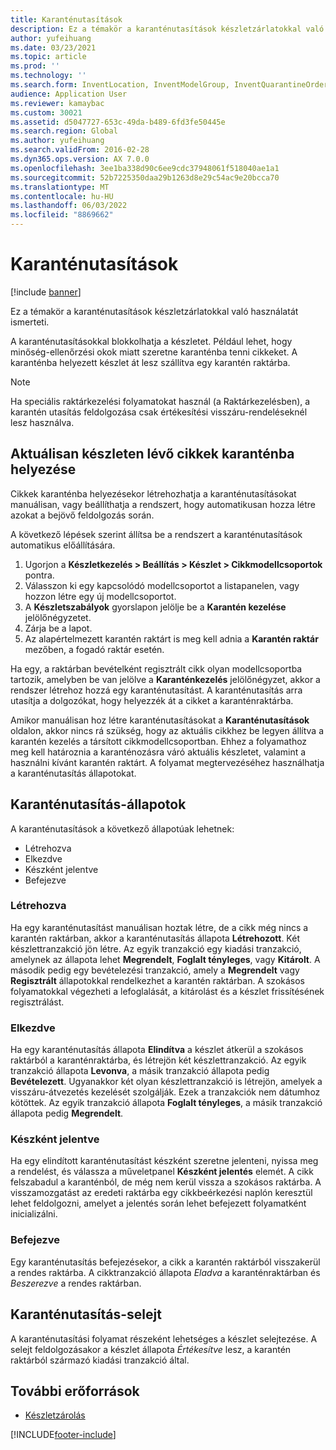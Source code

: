 ```yaml
---
title: Karanténutasítások
description: Ez a témakör a karanténutasítások készletzárlatokkal való használatát ismerteti.
author: yufeihuang
ms.date: 03/23/2021
ms.topic: article
ms.prod: ''
ms.technology: ''
ms.search.form: InventLocation, InventModelGroup, InventQuarantineOrder, InventQuarantineParmEnd, InventQuarantineParmReportFinished, InventQuarantineParmStartUp, InventTrans
audience: Application User
ms.reviewer: kamaybac
ms.custom: 30021
ms.assetid: d5047727-653c-49da-b489-6fd3fe50445e
ms.search.region: Global
ms.author: yufeihuang
ms.search.validFrom: 2016-02-28
ms.dyn365.ops.version: AX 7.0.0
ms.openlocfilehash: 3ee1ba338d90c6ee9cdc37948061f518040ae1a1
ms.sourcegitcommit: 52b7225350daa29b1263d8e29c54ac9e20bcca70
ms.translationtype: MT
ms.contentlocale: hu-HU
ms.lasthandoff: 06/03/2022
ms.locfileid: "8869662"
---
```

# <a name="quarantine-orders"></a>Karanténutasítások

[!include [banner](../includes/banner.md)]

Ez a témakör a karanténutasítások készletzárlatokkal való használatát ismerteti.

A karanténutasításokkal blokkolhatja a készletet. Például lehet, hogy minőség-ellenőrzési okok miatt szeretne karanténba tenni cikkeket. A karanténba helyezett készlet át lesz szállítva egy karantén raktárba.

> [!NOTE]
> Ha speciális raktárkezelési folyamatokat használ (a Raktárkezelésben), a karantén utasítás feldolgozása csak értékesítési visszáru-rendeléseknél lesz használva.

## <a name="quarantine-on-hand-inventory-items"></a>Aktuálisan készleten lévő cikkek karanténba helyezése

Cikkek karanténba helyezésekor létrehozhatja a karanténutasításokat manuálisan, vagy beállíthatja a rendszert, hogy automatikusan hozza létre azokat a bejövő feldolgozás során.

A következő lépések szerint állítsa be a rendszert a karanténutasítások automatikus előállítására.

1. Ugorjon a **Készletkezelés \> Beállítás \> Készlet \> Cikkmodellcsoportok** pontra.
1. Válasszon ki egy kapcsolódó modellcsoportot a listapanelen, vagy hozzon létre egy új modellcsoportot.
1. A **Készletszabályok** gyorslapon jelölje be a **Karantén kezelése** jelölőnégyzetet.
1. Zárja be a lapot.
1. Az alapértelmezett karantén raktárt is meg kell adnia a **Karantén raktár** mezőben, a fogadó raktár esetén.

Ha egy, a raktárban bevételként regisztrált cikk olyan modellcsoportba tartozik, amelyben be van jelölve a **Karanténkezelés** jelölőnégyzet, akkor a rendszer létrehoz hozzá egy karanténutasítást. A karanténutasítás arra utasítja a dolgozókat, hogy helyezzék át a cikket a karanténraktárba.

Amikor manuálisan hoz létre karanténutasításokat a **Karanténutasítások** oldalon, akkor nincs rá szükség, hogy az aktuális cikkhez be legyen állítva a karantén kezelés a társított cikkmodellcsoportban. Ehhez a folyamathoz meg kell határoznia a karanténozásra váró aktuális készletet, valamint a használni kívánt karantén raktárt. A folyamat megtervezéséhez használhatja a karanténutasítás állapotokat.

## <a name="quarantine-order-statuses"></a>Karanténutasítás-állapotok

A karanténutasítások a következő állapotúak lehetnek:

- Létrehozva
- Elkezdve
- Készként jelentve
- Befejezve

### <a name="created"></a>Létrehozva

Ha egy karanténutasítást manuálisan hoztak létre, de a cikk még nincs a karantén raktárban, akkor a karanténutasítás állapota **Létrehozott**. Két készlettranzakció jön létre. Az egyik tranzakció egy kiadási tranzakció, amelynek az állapota lehet **Megrendelt**, **Foglalt tényleges**, vagy **Kitárolt**. A második pedig egy bevételezési tranzakció, amely a **Megrendelt** vagy **Regisztrált** állapotokkal rendelkezhet a karantén raktárban. A szokásos folyamatokkal végezheti a lefoglalását, a kitárolást és a készlet frissítésének regisztrálást.

### <a name="started"></a>Elkezdve

Ha egy karanténutasítás állapota **Elindítva** a készlet átkerül a szokásos raktárból a karanténraktárba, és létrejön két készlettranzakció. Az egyik tranzakció állapota **Levonva**, a másik tranzakció állapota pedig **Bevételezett**. Ugyanakkor két olyan készlettranzakció is létrejön, amelyek a visszáru-átvezetés kezelését szolgálják. Ezek a tranzakciók nem dátumhoz kötöttek. Az egyik tranzakció állapota **Foglalt tényleges**, a másik tranzakció állapota pedig **Megrendelt**.

### <a name="reported-as-finished"></a>Készként jelentve

Ha egy elindított karanténutasítást készként szeretne jelenteni, nyissa meg a rendelést, és válassza a műveletpanel **Készként jelentés** elemét. A cikk felszabadul a karanténból, de még nem kerül vissza a szokásos raktárba. A visszamozgatást az eredeti raktárba egy cikkbeérkezési naplón keresztül lehet feldolgozni, amelyet a jelentés során lehet befejezett folyamatként inicializálni.

### <a name="ended"></a>Befejezve

Egy karanténutasítás befejezésekor, a cikk a karantén raktárból visszakerül a rendes raktárba. A cikktranzakció állapota *Eladva* a karanténraktárban és *Beszerezve* a rendes raktárban.

## <a name="quarantine-order-scrap"></a>Karanténutasítás-selejt

A karanténutasítási folyamat részeként lehetséges a készlet selejtezése. A selejt feldolgozásakor a készlet állapota *Értékesítve* lesz, a karantén raktárból származó kiadási tranzakció által.

## <a name="additional-resources"></a>További erőforrások

- [Készletzárolás](inventory-blocking.md)

[!INCLUDE[footer-include](../../includes/footer-banner.md)]
